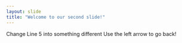 ```yaml
---
layout: slide
title: "Welcome to our second slide!"
---
```

Change Line 5 into something different 
Use the left arrow to go back!
